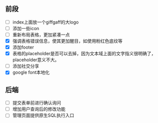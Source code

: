## 前段
 - [ ] index上面放一个giffgaff的大logo
 - [ ] 添加一些icon
 - [ ] 重新布局表格，更加紧凑一点
 - [x] 强调表格错误信息，使其更加醒目，如使用粉红色底纹等
 - [x] 添加footer
 - [x] 表格的placeholder是否可以去掉，因为文本域上面的文字指义很明确了，placeholder意义不大。
 - [ ] 添加社交分享
 - [x] google font本地化

## 后端
 - [ ] 提交表单前进行确认询问
 - [ ] 增加用户查询后的修改功能
 - [ ] 管理页面提供原生SQL执行入口
